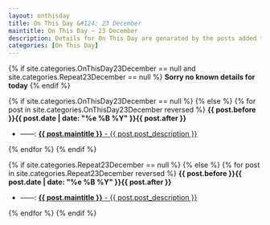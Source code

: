 ```yaml
---
layout: onthisday
title: On This Day &#124; 23 December
maintitle: On This Day — 23 December
description: Details for On This Day are genarated by the posts added to the website so the content is subject to changes/updates over time.
categories: [On This Day]
---
```


{% if site.categories.OnThisDay23December == null and site.categories.Repeat23December == null %}
<strong>Sorry no known details for today</strong>
{% endif %}

{% if site.categories.OnThisDay23December == null %}
{% else %}
{% for post in site.categories.OnThisDay23December reversed %}
<strong>{{ post.before }}{{ post.date | date: "%e %B %Y" }}{{ post.after }}</strong>
<ul>
<li> ——: <a href="{{ post.url }}"><strong>{{ post.maintitle }}</strong> - {{ post.post_description }}</a></li>
</ul>
{% endfor %}
{% endif %}

{% if site.categories.Repeat23December == null %}
{% else %}
{% for post in site.categories.Repeat23December reversed %}
<strong>{{ post.before }}{{ post.date | date: "%e %B %Y" }}{{ post.after }}</strong>
<ul>
<li> ——: <a href="{{ post.url }}"><strong>{{ post.maintitle }}</strong> - {{ post.post_description }}</a></li>
</ul>
{% endfor %}
{% endif %}
